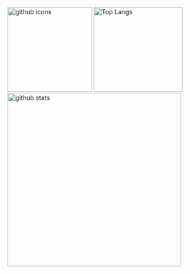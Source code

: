 <p align="left"> 
  <img alt="github icons" width="190px" height="190px" src="https://github.com/tomiokario.png" />
  <img alt="Top Langs" width="200px" height="190px" src="https://github-readme-stats.vercel.app/api/top-langs/?username=tomiokario&count_private=true&show_icons=true" /><br>
  <img alt="github stats" width="390px" src="https://github-readme-stats.vercel.app/api?username=tomiokario&count_private=true&show_icons=true&show_icons=true" />
  
</p>

<!--[![trophy](https://github-profile-trophy.vercel.app/?username=tomiokario&theme=onedark&column=11
)](https://github.com/ryo-ma/github-profile-trophy)-->

<!-- https://github.com/anuraghazra/github-readme-stats -->
